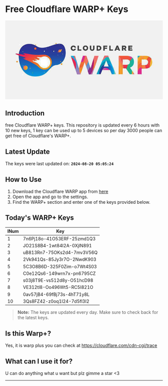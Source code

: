
# Free Cloudflare WARP+ Keys

![Banner](asset/IMG_20240629_142710_129.jpg)

## Introduction

free Cloudflare WARP+ keys. This repository is updated every 6 hours with 10 new keys, 1 key can be used up to 5 devices so per day 3000 people can get free of Cloudflare's WARP+.

## Latest Update

The keys were last updated on: **`2024-08-20 05:05:24`**

## How to Use

1. Download the Cloudflare WARP app from [here](https://1.1.1.1/)
2. Open the app and go to the settings.
3. Find the WARP+ section and enter one of the keys provided below.

## Today's WARP+ Keys

| INum | Key |
|-------|-----|
| 1     | 7n6Pj18o-41O53ERF-25zmd1Q3               |
| 2     | JO21S8B4-1wt84I2A-0XjlN891               |
| 3     | uB813Rn7-75OKs2d4-7mv3V56Q               |
| 4     | 2Vk941Qs-85Jy3r7O-2NwdK903               |
| 5     | 5C3O8B6D-325F0Zim-o7Wt4S03               |
| 6     | C0e12Qs6-149wrn7x-pn6795CZ               |
| 7     | s03j8T9E-vs512d8y-O51hcD98               |
| 8     | VE312tl8-Oo496Wt5-RC5I821O               |
| 9     | 0av57jB4-69fBj73s-4hT71y8L               |
| 10    | 3Qs8FZ42-z0oq1I24-7d5fl3I2               |


> **Note:** The keys are updated every day. Make sure to check back for the latest keys.

## Is this Warp+?

Yes, it is warp plus you can check at https://cloudflare.com/cdn-cgi/trace

## What can I use it for?
U can do anything what u want but plz gimme a star <3

---
